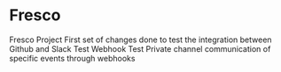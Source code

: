# Fresco
Fresco Project
First set of changes done to test the integration between Github and Slack
Test Webhook
Test Private channel communication of specific events through webhooks

